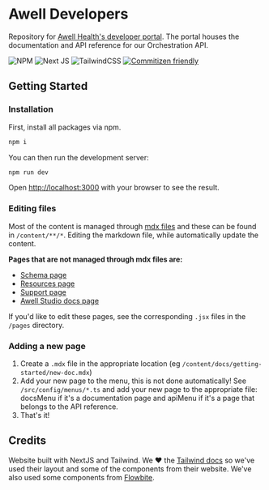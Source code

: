 # Awell Developers

Repository for [Awell Health's developer portal](https://developers.awellhealth.com). The portal houses the documentation and API reference for our Orchestration API.

![NPM](https://img.shields.io/badge/NPM-%23000000.svg?style=for-the-badge&logo=npm&logoColor=white) ![Next JS](https://img.shields.io/badge/Next-black?style=for-the-badge&logo=next.js&logoColor=white) ![TailwindCSS](https://img.shields.io/badge/tailwindcss-%2338B2AC.svg?style=for-the-badge&logo=tailwind-css&logoColor=white) [![Commitizen friendly](https://img.shields.io/badge/commitizen-friendly-brightgreen.svg)](http://commitizen.github.io/cz-cli/)

## Getting Started

### Installation

First, install all packages via npm.

```bash
npm i
```

You can then run the development server:

```bash
npm run dev
```

Open [http://localhost:3000](http://localhost:3000) with your browser to see the result.

### Editing files

Most of the content is managed through [mdx files](https://mdxjs.com/) and these can be found in `/content/**/*`. Editing the markdown file, while automatically update the content.

**Pages that are not managed through mdx files are:**

- [Schema page](https://developers.awellhealth.com/api-reference/overview/schema)
- [Resources page](https://developers.awellhealth.com/resources)
- [Support page](https://developers.awellhealth.com/support)
- [Awell Studio docs page](https://developers.awellhealth.com/awell-studio-docs)

If you'd like to edit these pages, see the corresponding `.jsx` files in the `/pages` directory.

### Adding a new page

1. Create a `.mdx` file in the appropriate location (eg `/content/docs/getting-started/new-doc.mdx`)
2. Add your new page to the menu, this is not done automatically! See `/src/config/menus/*.ts` and add your new page to the appropriate file: docsMenu if it's a documentation page and apiMenu if it's a page that belongs to the API reference.
3. That's it!

## Credits

Website built with NextJS and Tailwind. We ❤️ the [Tailwind docs](https://tailwindcss.com/) so we've used their layout and some of the components from their website. We've also used some components from [Flowbite](https://flowbite.com/).
